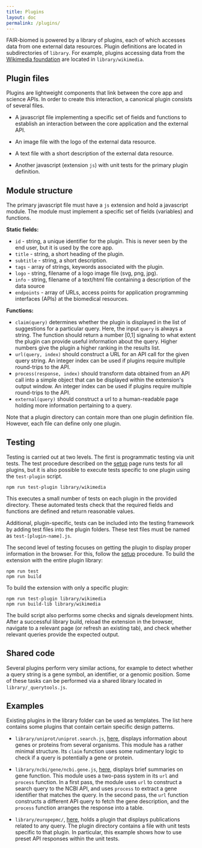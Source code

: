```yaml
---
title: Plugins
layout: doc
permalink: /plugins/
---
```



FAIR-biomed is powered by a library of plugins, each of which accesses data from one external data resources. Plugin definitions are located in subdirectories of `library`. For example, plugins accessing data from the [Wikimedia foundation](https://www.wikimedia.org) are located in `library/wikimedia`.


## Plugin files

Plugins are lightweight components that link between the core app and science APIs. In order to create this interaction, a canonical plugin consists of several files.

 - A javascript file implementing a specific set of fields and functions to establish an interaction between the core application and the external API. 

 - An image file with the logo of the external data resource.
 
 - A text file with a short description of the external data resource.
 
 - Another javascript (extension `js`) with unit tests for the primary plugin definition. 
 


## Module structure

The primary javascript file must have a `js` extension and hold a javascript module. The module must implement a specific set of fields (variables) and functions. 
 
**Static fields:**

 - `id` - string, a unique identifier for the plugin. This is never seen by the end user, but it is used by the core app.
 - `title` - string, a short heading of the plugin. 
 - `subtitle` - string, a short description. 
 - `tags` - array of strings, keywords associated with the plugin. 
 - `logo` - string, filename of a logo image file (svg, png, jpg).
 - `info` - string, filename of a text/html file containing a description of the data source
 - `endpoints` - array of URLs, access points for application programming interfaces (APIs) at the biomedical resources. 
 
**Functions:**

 - `claim(query)` determines whether the plugin is displayed in the list of suggestions for a particular query. Here, the input `query` is always a string. The function should return a number [0,1] signaling to what extent the plugin can provide useful information about the query. Higher numbers give the plugin a higher ranking in the results list.
 - `url(query, index)` should construct a URL for an API call for the given query string. An integer index can be used if plugins require multiple round-trips to the API.
 - `process(response, index)` should transform data obtained from an API call into a simple object that can be displayed within the extension's output window. An integer index can be used if plugins require multiple round-trips to the API.
 - `external(query)` should construct a url to a human-readable page holding more information pertaining to a query. 

Note that a plugin directory can contain more than one plugin definition file. However, each file can define only one plugin. 



## Testing

Testing is carried out at two levels. The first is programmatic testing via unit tests. The test procedure described on the [setup](../setup/) page runs tests for all plugins, but it is also possible to execute tests specific to one plugin using the `test-plugin` script.

```
npm run test-plugin library/wikimedia
```

This executes a small number of tests on each plugin in the provided directory. These automated tests check that the required fields and functions are defined and return reasonable values.

Additional, plugin-specific, tests can be included into the testing framework by adding test files into the plugin folders. These test files must be named as `test-[plugin-name].js`. 

The second level of testing focuses on getting the plugin to display proper information in the browser. For this, follow the [setup](../setup/) procedure. To build the extension with the entire plugin library:

```
npm run test
npm run build
```

To build the extension with only a specific plugin:

```
npm run test-plugin library/wikimedia
npm run build-lib library/wikimedia
```

The build script also performs some checks and signals development hints. After a successful library build, reload the extension in the browser, navigate to a relevant page (or refresh an existing tab), and check whether relevant queries provide the expected output.  



## Shared code

Several plugins perform very similar actions, for example to detect whether
a query string is a gene symbol, an identifier, or a genomic position. Some
of these tasks can be performed via a shared library located in `library/_querytools.js`.


## Examples

Existing plugins in the library folder can be used as templates. The list here contains some plugins that contain certain specific design patterns.

 - `library/uniprot/uniprot.search.js`, [here](https://github.com/FAIR-biomed/FAIR-biomed/blob/master/library/uniprot/uniprot.search.js), displays information about genes or proteins from several organisms. This module has a rather minimal structure. Its `claim` function uses some rudimentary logic to check if a query is potentially a gene or protein.
 
 - `library/ncbi/gene/ncbi.gene.js`, [here](https://github.com/FAIR-biomed/FAIR-biomed/blob/master/library/ncbi/gene/ncbi.gene.js), displays brief summaries on gene function. This module uses a two-pass system in its `url` and `process` function. In a first pass, the module uses `url` to construct a search query to the NCBI API, and uses `process` to extract a gene identifier that matches the query. In the second pass, the `url` function constructs a different API query to fetch the gene description, and the `process` function arranges the response into a table.

 - `library/europepmc/`, [here](https://github.com/FAIR-biomed/FAIR-biomed/tree/master/library/europepmc), holds a plugin that displays publications related to any query. The plugin directory contains a file with unit tests specific to that plugin. In particular, this example shows how to use preset API responses within the unit tests. 

